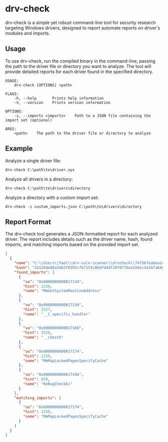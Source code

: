 # drv-check
drv-check is a simple yet robust command-line tool for security research targeting Windows drivers, designed to report automate reports on driver's modules and imports.

Usage
-----
To use drv-check, run the compiled binary in the command-line, passing the path to the driver file or directory you want to analyze. The tool will provide detailed reports for each driver found in the specified directory.
```
USAGE:
    drv-check [OPTIONS] <path>

FLAGS:
    -h, --help       Prints help information
    -V, --version    Prints version information

OPTIONS:
    -i, --imports <imports>    Path to a JSON file containing the import set (optional)

ARGS:
    <path>    The path to the driver file or directory to analyze
```

Example
----
Analyze a single driver file:
```
drv-check C:\path\to\driver.sys
```
Analyze all drivers in a directory:
```
drv-check C:\path\to\drivers\directory
```
Analyze a directory with a custom import set:
```
drv-check -i custom_imports.json C:\path\to\drivers\directory
```
Report Format
-------------

The drv-check tool generates a JSON-formatted report for each analyzed driver. The report includes details such as the driver name, hash, found imports, and matching imports based on the provided import set.
```json
[
  {
    "name": "C:\\Users\\Yael\\drv-vuln-scanner\\drvcheck\\7475bfea6ea1cd54029208ed59b96c6b.sys",
    "hash": "2b120de80a5462f8395cfb7153c86dfd44f29f0776ea156ec4a34fa64e5c4797",
    "found_imports": [
      {
        "va": "0x0000000000017134",
        "hint": 1230,
        "name": "MmGetSystemRoutineAddress"
      },
      {
        "va": "0x0000000000017150",
        "hint": 2527,
        "name": "__C_specific_handler"
      },
      {
        "va": "0x0000000000017168",
        "hint": 2528,
        "name": "__chkstk"
      },
      {
        "va": "0x0000000000017174",
        "hint": 1250,
        "name": "MmMapLockedPagesSpecifyCache"
      },
      {
        "va": "0x0000000000017194",
        "hint": 929,
        "name": "KeBugCheckEx"
      }
    ],
    "matching_imports": [
      {
        "va": "0x0000000000017174",
        "hint": 1250,
        "name": "MmMapLockedPagesSpecifyCache"
      }
    ]
  }
]
```
